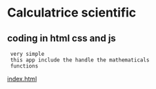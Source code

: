 # Calculatrice scientific
## coding in html css and js 
```
 very simple
 this app include the handle the mathematicals 
 functions
```

[index.html](./index.html)
